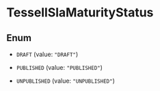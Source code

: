 

# TessellSlaMaturityStatus

## Enum


* `DRAFT` (value: `"DRAFT"`)

* `PUBLISHED` (value: `"PUBLISHED"`)

* `UNPUBLISHED` (value: `"UNPUBLISHED"`)



